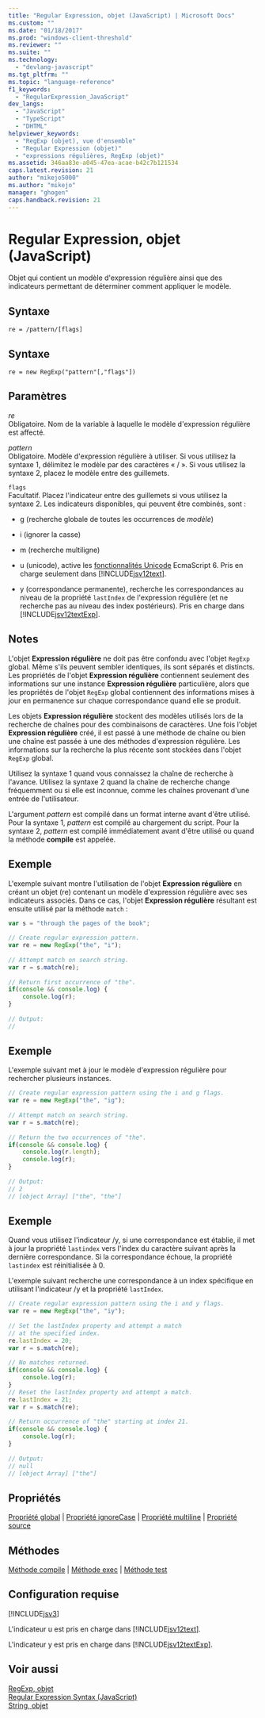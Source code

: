 ```yaml
---
title: "Regular Expression, objet (JavaScript) | Microsoft Docs"
ms.custom: ""
ms.date: "01/18/2017"
ms.prod: "windows-client-threshold"
ms.reviewer: ""
ms.suite: ""
ms.technology: 
  - "devlang-javascript"
ms.tgt_pltfrm: ""
ms.topic: "language-reference"
f1_keywords: 
  - "RegularExpression_JavaScript"
dev_langs: 
  - "JavaScript"
  - "TypeScript"
  - "DHTML"
helpviewer_keywords: 
  - "RegExp (objet), vue d'ensemble"
  - "Regular Expression (objet)"
  - "expressions régulières, RegExp (objet)"
ms.assetid: 346aa83e-a045-47ea-acae-b42c7b121534
caps.latest.revision: 21
author: "mikejo5000"
ms.author: "mikejo"
manager: "ghogen"
caps.handback.revision: 21
---
```

# Regular Expression, objet (JavaScript)
Objet qui contient un modèle d'expression régulière ainsi que des indicateurs permettant de déterminer comment appliquer le modèle.  
  
## Syntaxe  
  
```  
re = /pattern/[flags]  
```  
  
## Syntaxe  
  
```  
re = new RegExp("pattern"[,"flags"])   
```  
  
## Paramètres  
 *re*  
 Obligatoire.  Nom de la variable à laquelle le modèle d'expression régulière est affecté.  
  
 *pattern*  
 Obligatoire.  Modèle d'expression régulière à utiliser.  Si vous utilisez la syntaxe 1, délimitez le modèle par des caractères « \/ ».  Si vous utilisez la syntaxe 2, placez le modèle entre des guillemets.  
  
 `flags`  
 Facultatif.  Placez l'indicateur entre des guillemets si vous utilisez la syntaxe 2.  Les indicateurs disponibles, qui peuvent être combinés, sont :  
  
-   g \(recherche globale de toutes les occurrences de *modèle*\)  
  
-   i \(ignorer la casse\)  
  
-   m \(recherche multiligne\)  
  
-   u \(unicode\), active les [fonctionnalités Unicode](../../javascript/advanced/special-characters-javascript.md) EcmaScript 6.  Pris en charge seulement dans [!INCLUDE[jsv12text](../../javascript/includes/jsv12text-md.md)].  
  
-   y \(correspondance permanente\), recherche les correspondances au niveau de la propriété `lastIndex` de l'expression régulière \(et ne recherche pas au niveau des index postérieurs\).  Pris en charge dans [!INCLUDE[jsv12textExp](../../javascript/includes/jsv12textexp-md.md)].  
  
## Notes  
 L'objet **Expression régulière** ne doit pas être confondu avec l'objet `RegExp` global.  Même s'ils peuvent sembler identiques, ils sont séparés et distincts.  Les propriétés de l'objet **Expression régulière** contiennent seulement des informations sur une instance **Expression régulière** particulière, alors que les propriétés de l'objet `RegExp` global contiennent des informations mises à jour en permanence sur chaque correspondance quand elle se produit.  
  
 Les objets **Expression régulière** stockent des modèles utilisés lors de la recherche de chaînes pour des combinaisons de caractères.  Une fois l'objet **Expression régulière** créé, il est passé à une méthode de chaîne ou bien une chaîne est passée à une des méthodes d'expression régulière.  Les informations sur la recherche la plus récente sont stockées dans l'objet `RegExp` global.  
  
 Utilisez la syntaxe 1 quand vous connaissez la chaîne de recherche à l'avance.  Utilisez la syntaxe 2 quand la chaîne de recherche change fréquemment ou si elle est inconnue, comme les chaînes provenant d'une entrée de l'utilisateur.  
  
 L'argument *pattern* est compilé dans un format interne avant d'être utilisé.  Pour la syntaxe 1, *pattern* est compilé au chargement du script.  Pour la syntaxe 2, *pattern* est compilé immédiatement avant d'être utilisé ou quand la méthode **compile** est appelée.  
  
## Exemple  
 L'exemple suivant montre l'utilisation de l'objet **Expression régulière** en créant un objet \(re\) contenant un modèle d'expression régulière avec ses indicateurs associés.  Dans ce cas, l'objet **Expression régulière** résultant est ensuite utilisé par la méthode `match` :  
  
```javascript  
var s = "through the pages of the book";  
  
// Create regular expression pattern.  
var re = new RegExp("the", "i");  
  
// Attempt match on search string.  
var r = s.match(re);     
  
// Return first occurrence of "the".  
if(console && console.log) {  
    console.log(r);  
}  
  
// Output:  
//   
```  
  
## Exemple  
 L'exemple suivant met à jour le modèle d'expression régulière pour rechercher plusieurs instances.  
  
```javascript  
// Create regular expression pattern using the i and g flags.  
var re = new RegExp("the", "ig");  
  
// Attempt match on search string.  
var r = s.match(re);     
  
// Return the two occurrences of "the".  
if(console && console.log) {  
    console.log(r.length);  
    console.log(r);  
}  
  
// Output:  
// 2  
// [object Array] ["the", "the"]  
```  
  
## Exemple  
 Quand vous utilisez l'indicateur \/y, si une correspondance est établie, il met à jour la propriété `lastindex` vers l'index du caractère suivant après la dernière correspondance.  Si la correspondance échoue, la propriété `lastindex` est réinitialisée à 0.  
  
 L'exemple suivant recherche une correspondance à un index spécifique en utilisant l'indicateur \/y et la propriété `lastIndex`.  
  
```javascript  
// Create regular expression pattern using the i and y flags.  
var re = new RegExp("the", "iy");  
  
// Set the lastIndex property and attempt a match  
// at the specified index.  
re.lastIndex = 20;  
var r = s.match(re);     
  
// No matches returned.  
if(console && console.log) {  
    console.log(r);  
}  
// Reset the lastIndex property and attempt a match.  
re.lastIndex = 21;  
var r = s.match(re);  
  
// Return occurrence of "the" starting at index 21.  
if(console && console.log) {  
    console.log(r);  
}  
  
// Output:  
// null  
// [object Array] ["the"]  
```  
  
<a name="js56jsobjregexpressionprop"></a>   
## Propriétés  
 [Propriété global](../../javascript/reference/global-property-regular-expression-javascript.md) &#124; [Propriété ignoreCase](../../javascript/reference/ignorecase-property-regular-expression-javascript.md) &#124; [Propriété multiline](../../javascript/reference/multiline-property-regular-expression-javascript.md) &#124; [Propriété source](../../javascript/reference/source-property-regular-expression-javascript.md)  
  
<a name="js56jsobjregexpressionmeth"></a>   
## Méthodes  
 [Méthode compile](../../javascript/reference/compile-method-regular-expression-javascript.md) &#124; [Méthode exec](../../javascript/reference/exec-method-regular-expression-javascript.md) &#124; [Méthode test](../../javascript/reference/test-method-regular-expression-javascript.md)  
  
## Configuration requise  
 [!INCLUDE[jsv3](../../javascript/reference/includes/jsv3-md.md)]  
  
 L'indicateur u est pris en charge dans [!INCLUDE[jsv12text](../../javascript/includes/jsv12text-md.md)].  
  
 L'indicateur y est pris en charge dans [!INCLUDE[jsv12textExp](../../javascript/includes/jsv12textexp-md.md)].  
  
## Voir aussi  
 [RegExp, objet](../../javascript/reference/regexp-object-javascript.md)   
 [Regular Expression Syntax \(JavaScript\)](http://msdn.microsoft.com/fr-fr/ab0766e1-7037-45ed-aa23-706f58358c0e)   
 [String, objet](../../javascript/reference/string-object-javascript.md)
